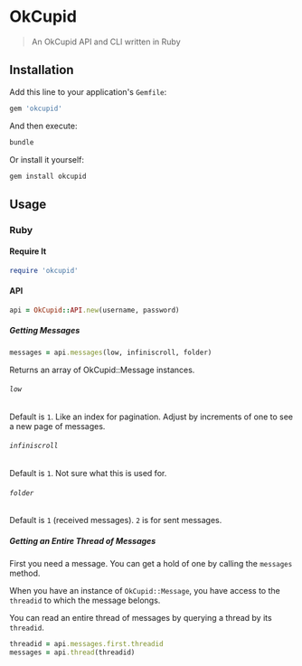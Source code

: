 # OkCupid

> An OkCupid API and CLI written in Ruby

## Installation

Add this line to your application's `Gemfile`:

```ruby
gem 'okcupid'
```

And then execute:

```bash
bundle
```

Or install it yourself:

```bash
gem install okcupid
```

## Usage

### Ruby

#### Require It

```ruby
require 'okcupid'
```

#### API

```ruby
api = OkCupid::API.new(username, password)
```

##### Getting Messages

```ruby
messages = api.messages(low, infiniscroll, folder)
```

Returns an array of OkCupid::Message instances.

###### `low`

Default is `1`. Like an index for pagination. Adjust by increments of one to
see a new page of messages.

###### `infiniscroll`

Default is `1`. Not sure what this is used for.

###### `folder`

Default is `1` (received messages). `2` is for sent messages.

##### Getting an Entire Thread of Messages

First you need a message. You can get a hold of one by calling the `messages`
method.

When you have an instance of `OkCupid::Message`, you have access to the
`threadid` to which the message belongs.

You can read an entire thread of messages by querying a thread by its
`threadid`.

```ruby
threadid = api.messages.first.threadid
messages = api.thread(threadid)
```
